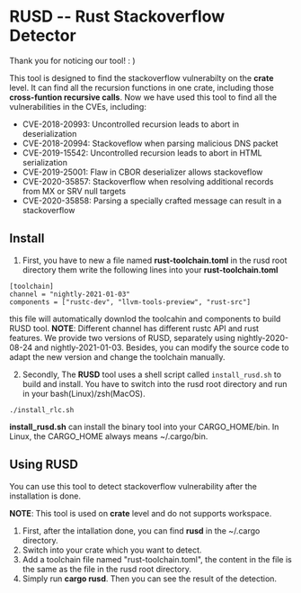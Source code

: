 # RUSD -- Rust Stackoverflow Detector 

Thank you for noticing our tool!  : )

This tool is designed to find the stackoverflow vulnerabilty on the **crate** level.
It can find all the recursion functions in one crate, including those **cross-funtion recursive calls**.
Now we have used this tool to find all the vulnerabilities in the CVEs, including:

* CVE-2018-20993: Uncontrolled recursion leads to abort in deserialization
* CVE-2018-20994: Stackoveflow when parsing malicious DNS packet
* CVE-2019-15542: Uncontrolled recursion leads to abort in HTML serialization
* CVE-2019-25001: Flaw in CBOR deserializer allows stackoveflow
* CVE-2020-35857: Stackoverflow when resolving additional records from MX or SRV null targets
* CVE-2020-35858: Parsing a specially crafted message can result in a stackoverflow

## Install

1. First, you have to new a file named **rust-toolchain.toml** in the rusd root directory
them write the following lines into your **rust-toolchain.toml**

```
[toolchain]
channel = "nightly-2021-01-03"
components = ["rustc-dev", "llvm-tools-preview", "rust-src"]
```

this file will automatically downlod the toolcahin and components to build RUSD tool.
**NOTE**: Different channel has different rustc API and rust features. We provide two versions of RUSD, separately using nightly-2020-08-24 and nightly-2021-01-03.
Besides, you can modify the source code to adapt the new version and change the toolchain manually. 

2. Secondly, The **RUSD** tool uses a shell script called `install_rusd.sh` to build and install.
You have to switch into the rusd root directory and run in your bash(Linux)/zsh(MacOS). 

```
./install_rlc.sh
```

**install_rusd.sh** can install the binary tool into your CARGO_HOME/bin. In Linux, the CARGO_HOME always means ~/.cargo/bin.


## Using RUSD

You can use this tool to detect stackoverflow vulnerability after the installation is done. 

**NOTE**: This tool is used on **crate** level and do not supports workspace.

1. First, after the intallation done, you can find **rusd** in the ~/.cargo directory.
2. Switch into your crate which you want to detect.
3. Add a toolchain file named "rust-toolchain.toml", the content in the file is the same as the file in the rusd root directory.
4. Simply run **cargo rusd**. Then you can see the result of the detection.
